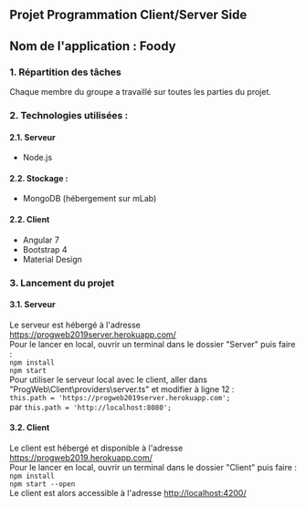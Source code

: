 ## Projet Programmation Client/Server Side

## Nom de l'application : Foody

### 1. Répartition des tâches
Chaque membre du groupe a travaillé sur toutes les parties du projet.

### 2. Technologies utilisées : 
#### 2.1. Serveur
* Node.js

#### 2.2. Stockage : 
* MongoDB (hébergement sur mLab)

#### 2.2. Client
* Angular 7
* Bootstrap 4
* Material Design

### 3. Lancement du projet 

#### 3.1. Serveur

Le serveur est hébergé à l'adresse <https://progweb2019server.herokuapp.com/>    
Pour le lancer en local, ouvrir un terminal dans le dossier "Server" puis faire :  
`npm install`  
`npm start`  
Pour utiliser le serveur local avec le client, aller dans "ProgWeb\Client\providers\server.ts" et modifier à ligne 12 :  
`this.path = 'https://progweb2019server.herokuapp.com';`  
par `this.path = 'http://localhost:8080';`

#### 3.2. Client

Le client est hébergé et disponible à l'adresse <https://progweb2019.herokuapp.com/>  
Pour le lancer en local, ouvrir un terminal dans le dossier "Client" puis faire :  
`npm install`  
`npm start --open`  
Le client est alors accessible à l'adresse <http://localhost:4200/>   

